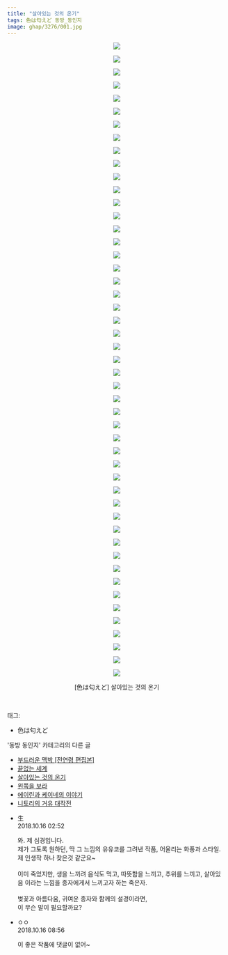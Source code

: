 ```yaml
---
title: "살아있는 것의 온기"
tags: 色は匂えど 동방_동인지
image: ghap/3276/001.jpg
---
```

<div class="article">
<p style="text-align: center; clear: none; float: none;"><img src="{{ site.nasurl }}/ghap/3276/001.jpg"/></p>
<p style="text-align: center; clear: none; float: none;"><img src="{{ site.nasurl }}/ghap/3276/002.jpg"/></p>
<p style="text-align: center; clear: none; float: none;"><img src="{{ site.nasurl }}/ghap/3276/003.jpg"/></p>
<p style="text-align: center; clear: none; float: none;"><img src="{{ site.nasurl }}/ghap/3276/004.jpg"/></p>
<p style="text-align: center; clear: none; float: none;"><img src="{{ site.nasurl }}/ghap/3276/005.jpg"/></p>
<p style="text-align: center; clear: none; float: none;"><img src="{{ site.nasurl }}/ghap/3276/006.jpg"/></p>
<p style="text-align: center; clear: none; float: none;"><img src="{{ site.nasurl }}/ghap/3276/007.jpg"/></p>
<p style="text-align: center; clear: none; float: none;"><img src="{{ site.nasurl }}/ghap/3276/008.jpg"/></p>
<p style="text-align: center; clear: none; float: none;"><img src="{{ site.nasurl }}/ghap/3276/009.jpg"/></p>
<p style="text-align: center; clear: none; float: none;"><img src="{{ site.nasurl }}/ghap/3276/010.jpg"/></p>
<p style="text-align: center; clear: none; float: none;"><img src="{{ site.nasurl }}/ghap/3276/011.jpg"/></p>
<p style="text-align: center; clear: none; float: none;"><img src="{{ site.nasurl }}/ghap/3276/012.jpg"/></p>
<p style="text-align: center; clear: none; float: none;"><img src="{{ site.nasurl }}/ghap/3276/013.jpg"/></p>
<p style="text-align: center; clear: none; float: none;"><img src="{{ site.nasurl }}/ghap/3276/014.jpg"/></p>
<p style="text-align: center; clear: none; float: none;"><img src="{{ site.nasurl }}/ghap/3276/015.jpg"/></p>
<p style="text-align: center; clear: none; float: none;"><img src="{{ site.nasurl }}/ghap/3276/016.jpg"/></p>
<p style="text-align: center; clear: none; float: none;"><img src="{{ site.nasurl }}/ghap/3276/017.jpg"/></p>
<p style="text-align: center; clear: none; float: none;"><img src="{{ site.nasurl }}/ghap/3276/018.jpg"/></p>
<p style="text-align: center; clear: none; float: none;"><img src="{{ site.nasurl }}/ghap/3276/019.jpg"/></p>
<p style="text-align: center; clear: none; float: none;"><img src="{{ site.nasurl }}/ghap/3276/020.jpg"/></p>
<p style="text-align: center; clear: none; float: none;"><img src="{{ site.nasurl }}/ghap/3276/021.jpg"/></p>
<p style="text-align: center; clear: none; float: none;"><img src="{{ site.nasurl }}/ghap/3276/022.jpg"/></p>
<p style="text-align: center; clear: none; float: none;"><img src="{{ site.nasurl }}/ghap/3276/023.jpg"/></p>
<p style="text-align: center; clear: none; float: none;"><img src="{{ site.nasurl }}/ghap/3276/024.jpg"/></p>
<p style="text-align: center; clear: none; float: none;"><img src="{{ site.nasurl }}/ghap/3276/025.jpg"/></p>
<p style="text-align: center; clear: none; float: none;"><img src="{{ site.nasurl }}/ghap/3276/026.jpg"/></p>
<p style="text-align: center; clear: none; float: none;"><img src="{{ site.nasurl }}/ghap/3276/027.jpg"/></p>
<p style="text-align: center; clear: none; float: none;"><img src="{{ site.nasurl }}/ghap/3276/028.jpg"/></p>
<p style="text-align: center; clear: none; float: none;"><img src="{{ site.nasurl }}/ghap/3276/029.jpg"/></p>
<p style="text-align: center; clear: none; float: none;"><img src="{{ site.nasurl }}/ghap/3276/030.jpg"/></p>
<p style="text-align: center; clear: none; float: none;"><img src="{{ site.nasurl }}/ghap/3276/031.jpg"/></p>
<p style="text-align: center; clear: none; float: none;"><img src="{{ site.nasurl }}/ghap/3276/032.jpg"/></p>
<p style="text-align: center; clear: none; float: none;"><img src="{{ site.nasurl }}/ghap/3276/033.jpg"/></p>
<p style="text-align: center; clear: none; float: none;"><img src="{{ site.nasurl }}/ghap/3276/034.jpg"/></p>
<p style="text-align: center; clear: none; float: none;"><img src="{{ site.nasurl }}/ghap/3276/035.jpg"/></p>
<p style="text-align: center; clear: none; float: none;"><img src="{{ site.nasurl }}/ghap/3276/036.jpg"/></p>
<p style="text-align: center; clear: none; float: none;"><img src="{{ site.nasurl }}/ghap/3276/037.jpg"/></p>
<p style="text-align: center; clear: none; float: none;"><img src="{{ site.nasurl }}/ghap/3276/038.jpg"/></p>
<p style="text-align: center; clear: none; float: none;"><img src="{{ site.nasurl }}/ghap/3276/039.jpg"/></p>
<p style="text-align: center; clear: none; float: none;"><img src="{{ site.nasurl }}/ghap/3276/040.jpg"/></p>
<p style="text-align: center; clear: none; float: none;"><img src="{{ site.nasurl }}/ghap/3276/041.jpg"/></p>
<p style="text-align: center; clear: none; float: none;"><img src="{{ site.nasurl }}/ghap/3276/042.jpg"/></p>
<p style="text-align: center; clear: none; float: none;"><img src="{{ site.nasurl }}/ghap/3276/043.jpg"/></p>
<p style="text-align: center; clear: none; float: none;"><img src="{{ site.nasurl }}/ghap/3276/044.jpg"/></p>
<p style="text-align: center; clear: none; float: none;"><img src="{{ site.nasurl }}/ghap/3276/045.jpg"/></p>
<p style="text-align: center; clear: none; float: none;"><img src="{{ site.nasurl }}/ghap/3276/046.jpg"/></p>
<p style="text-align: center; clear: none; float: none;"><img src="{{ site.nasurl }}/ghap/3276/047.jpg"/></p>
<p style="text-align: center; clear: none; float: none;"><img src="{{ site.nasurl }}/ghap/3276/048.jpg"/></p>
<p style="text-align: center; clear: none; float: none;"><img src="{{ site.nasurl }}/ghap/3276/049.jpg"/></p>
<p style="text-align: center; clear: none; float: none;">[色は匂えど] 살아있는 것의 온기</p>
<p><br/></p>
</div><div class="tagTrail">
<p>태그: </p>
<ul>
<li>色は匂えど</li>
</ul>
</div><div class="another">
<p>'동방 동인지' 카테고리의 다른 글</p>
<ul>
<li><a href="/2017-05-23-ghap_3278">부드러운 맥박 [전연령 편집본]</a></li>
<li><a href="/2017-05-23-ghap_3277">끝없는 세계</a></li>
<li><a href="/2017-05-23-ghap_3276">살아있는 것의 온기</a></li>
<li><a href="/2017-05-23-ghap_3274">왼쪽을 보라</a></li>
<li><a href="/2017-05-20-ghap_3268">에이린과 케이네의 이야기</a></li>
<li><a href="/2017-05-20-ghap_3267">니토리의 거유 대작전</a></li>
</ul>
</div><div class="cb_module cb_fluid">
<div class="cb_wrt cb_profile">
<div class="comment">
<ul>
<li class="cb_thumb_off" id="comment15356120">
<div class="cb_comment_area">
<div class="cb_info_area">
<div class="cb_section">
<span class="cb_nick_name">生</span>
</div>
<div class="cb_section">
<span class="cb_date">2018.10.16 02:52 </span>
</div>
</div>
<div class="cb_dsc_comment">
<p class="cb_dsc">
											와. 제 심경입니다.<br/>
제가 그토록 원하던, 딱 그 느낌의 유유코를 그려낸 작품, 어울리는 화풍과 스타일.<br/>
제 인생작 하나 찾은것 같군요~<br/>
<br/>
이미 죽었지만, 생을 느끼려 음식도 먹고, 따뜻함을 느끼고, 추위를 느끼고, 살아있음 이라는 느낌을 종자에게서 느끼고자 하는 죽은자.<br/>
<br/>
벚꽃과 아름다움, 귀여운 종자와 함께의 설경이라면,<br/>
이 무슨 말이 필요할까요?
										</p>
</div>
</div></li>
<li class="cb_thumb_off" id="comment15356224">
<div class="cb_comment_area">
<div class="cb_info_area">
<div class="cb_section">
<span class="cb_nick_name">ㅇㅇ</span>
</div>
<div class="cb_section">
<span class="cb_date">2018.10.16 08:56 </span>
</div>
</div>
<div class="cb_dsc_comment">
<p class="cb_dsc">
											이 좋은 작품에 댓글이 없어~
										</p>
</div>
</div></li>
</ul>
</div>
</div><!-- commentList close -->
</div>